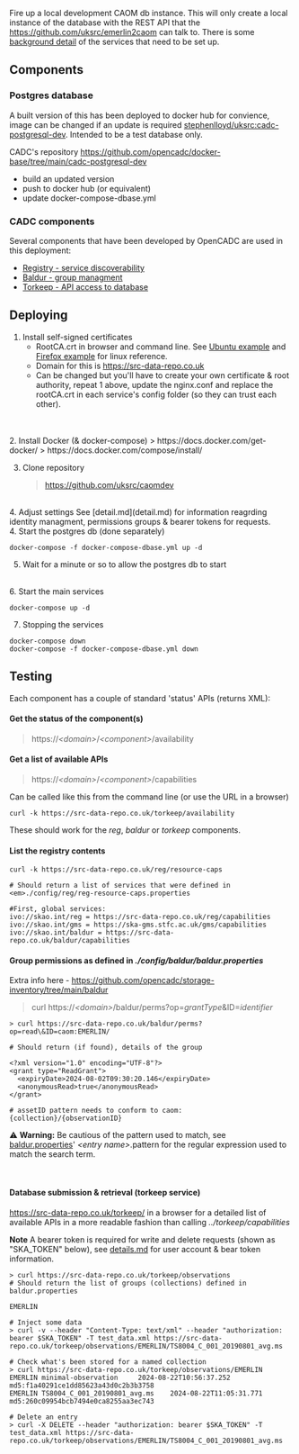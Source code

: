 Fire up a local development CAOM db instance. This will only create a local instance of the database with the REST API that the https://github.com/uksrc/emerlin2caom can talk to. There is some [background detail](detail.md) of the services that need to be set up.

## Components

### Postgres database
A built version of this has been deployed to docker hub for convience, image can be changed if an update is required [stephenlloyd/uksrc:cadc-postgresql-dev](https://hub.docker.com/layers/stephenlloyd/uksrc/cadc-postgresql-dev/images/sha256-973f6a1a5bdfa9d9b8740a4c9088c38e8a0f78b09f652fa3c14a07c905ff30df?context=repo). 
Intended to be a test database only.

CADC's repository https://github.com/opencadc/docker-base/tree/main/cadc-postgresql-dev
- build an updated version
- push to docker hub (or equivalent)
- update docker-compose-dbase.yml

### CADC components
Several components that have been developed by OpenCADC are used in this deployment:
- [Registry - service discoverability](https://github.com/opencadc/reg/tree/main/reg)
- [Baldur - group managment](https://github.com/opencadc/storage-inventory/tree/main/baldur)
- [Torkeep - API access to database](https://github.com/opencadc/caom2db/tree/main/torkeep)


## Deploying
1. Install self-signed certificates
	- RootCA.crt in browser and command line. See [Ubuntu example](https://ubuntu.com/server/docs/install-a-root-ca-certificate-in-the-trust-store) and [Firefox example](https://docs.vmware.com/en/VMware-Adapter-for-SAP-Landscape-Management/2.1.0/Installation-and-Administration-Guide-for-VLA-Administrators/GUID-0CED691F-79D3-43A4-B90D-CD97650C13A0.html) for linux reference.
	- Domain for this is https://src-data-repo.co.uk
	- Can be changed but you'll have to create your own certificate & root authority, repeat 1 above, update the nginx.conf and replace the rootCA.crt in each service's config folder (so they can trust each other).
<br>
<br>
2. Install Docker (& docker-compose)  
	>	https://docs.docker.com/get-docker/  
	>	https://docs.docker.com/compose/install/
<br>

3. Clone repository  
	>https://github.com/uksrc/caomdev
<br>
4. Adjust settings
	See [detail.md](detail.md) for information reagrding identity managment, permissions groups & bearer tokens for requests.
<br>
4. Start the postgres db (done separately)

```
docker-compose -f docker-compose-dbase.yml up -d
```

5. Wait for a minute or so to allow the postgres db to start 
<br>
6. Start the main services

```
docker-compose up -d
```

7. Stopping the services  

```
docker-compose down
docker-compose -f docker-compose-dbase.yml down
```

## Testing

Each component has a couple of standard 'status' APIs (returns XML):

#### Get the status of the component(s)
>https://<em>\<domain\></em>/<em>\<component\></em>/availability

#### Get a list of available APIs 
>https://<em>\<domain\></em>/<em>\<component\></em>/capabilities

Can be called like this from the command line (or use the URL in a browser)  
```
curl -k https://src-data-repo.co.uk/torkeep/availability
```
These should work for the <em>reg</em>, <em>baldur</em> or <em>torkeep</em> components.


#### List the registry contents  
```
curl -k https://src-data-repo.co.uk/reg/resource-caps

# Should return a list of services that were defined in <em>./config/reg/reg-resource-caps.properties

#First, global services:
ivo://skao.int/reg = https://src-data-repo.co.uk/reg/capabilities  
ivo://skao.int/gms = https://ska-gms.stfc.ac.uk/gms/capabilities  
ivo://skao.int/baldur = https://src-data-repo.co.uk/baldur/capabilities  
```


#### Group permissions as defined in <em>./config/baldur/baldur.properties</em>  
Extra info here - https://github.com/opencadc/storage-inventory/tree/main/baldur  

>curl https://<em>\<domain\></em>/baldur/perms?op=<em>grantType</em>\&ID=<em>identifier</em>
```
> curl https://src-data-repo.co.uk/baldur/perms?op=read\&ID=caom:EMERLIN/

# Should return (if found), details of the group

<?xml version="1.0" encoding="UTF-8"?>
<grant type="ReadGrant">
  <expiryDate>2024-08-02T09:30:20.146</expiryDate>
  <anonymousRead>true</anonymousRead>
</grant>

# assetID pattern needs to conform to caom:{collection}/{observationID}
```

 ⚠️ **Warning:** Be cautious of the pattern used to match, see [baldur.properties](config/baldur/baldur.properties)' <em>\<entry name\></em>.pattern for the regular expression used to match the search term.

<br>
  
#### Database submission & retrieval (torkeep service)  
https://src-data-repo.co.uk/torkeep/ in a browser for a detailed list of available APIs in a more readable fashion than calling <em>../torkeep/capabilities</em>

**Note** A bearer token is required for write and delete requests (shown as "SKA_TOKEN" below), see [details.md](detail.md) for user account & bear token information. 
```
> curl https://src-data-repo.co.uk/torkeep/observations
# Should return the list of groups (collections) defined in baldur.properties

EMERLIN

# Inject some data
> curl -v --header "Content-Type: text/xml" --header "authorization: bearer $SKA_TOKEN" -T test_data.xml https://src-data-repo.co.uk/torkeep/observations/EMERLIN/TS8004_C_001_20190801_avg.ms

# Check what's been stored for a named collection 
> curl https://src-data-repo.co.uk/torkeep/observations/EMERLIN
EMERLIN minimal-observation     2024-08-22T10:56:37.252 md5:f1a40291ce1dd85623a43d0c2b3b3758
EMERLIN TS8004_C_001_20190801_avg.ms    2024-08-22T11:05:31.771 md5:260c09954bcb7494e0ca8255aa3ec743

# Delete an entry
> curl -X DELETE --header "authorization: bearer $SKA_TOKEN" -T test_data.xml https://src-data-repo.co.uk/torkeep/observations/EMERLIN/TS8004_C_001_20190801_avg.ms

```

<br>





